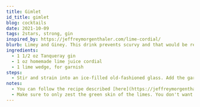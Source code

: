 ```yaml
---
title: Gimlet
id_title: gimlet
blog: cocktails
date: 2021-10-09
tags: 2stars, strong, gin
inspired_by: https://jeffreymorgenthaler.com/lime-cordial/
blurb: Limey and Giney. This drink prevents scurvy and that would be relevant information for you if you were a sailor 100+ years ago.
ingredients:
  - 1 1/2 oz Tanqueray gin
  - 1 oz homemade lime juice cordial
  - 1 lime wedge, for garnish
steps:
  - Stir and strain into an ice-filled old-fashioned glass. Add the garnish.
notes:
  - You can follow the recipe described [here](https://jeffreymorgenthaler.com/lime-cordial/) to make your own lime juice cordial.
  - Make sure to only zest the green skin of the limes. You don't want any of the white stuff in your cordial.
---
```

